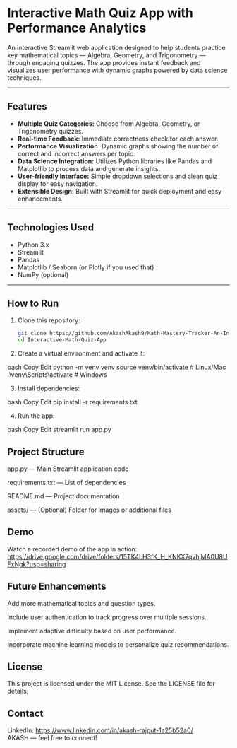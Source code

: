 # Interactive Math Quiz App with Performance Analytics

An interactive Streamlit web application designed to help students practice key mathematical topics — Algebra, Geometry, and Trigonometry — through engaging quizzes. The app provides instant feedback and visualizes user performance with dynamic graphs powered by data science techniques.

---

## Features

- **Multiple Quiz Categories:** Choose from Algebra, Geometry, or Trigonometry quizzes.
- **Real-time Feedback:** Immediate correctness check for each answer.
- **Performance Visualization:** Dynamic graphs showing the number of correct and incorrect answers per topic.
- **Data Science Integration:** Utilizes Python libraries like Pandas and Matplotlib to process data and generate insights.
- **User-friendly Interface:** Simple dropdown selections and clean quiz display for easy navigation.
- **Extensible Design:** Built with Streamlit for quick deployment and easy enhancements.

---

## Technologies Used

- Python 3.x
- Streamlit
- Pandas
- Matplotlib / Seaborn (or Plotly if you used that)
- NumPy (optional)
  
---

## How to Run

1. Clone this repository:
   ```bash
   git clone https://github.com/AkashAkash9/Math-Mastery-Tracker-An-Interactive-Quiz-Analytics-Tool.git
   cd Interactive-Math-Quiz-App

2. Create a virtual environment and activate it:

bash
Copy
Edit
python -m venv venv
source venv/bin/activate  # Linux/Mac
.\venv\Scripts\activate   # Windows

3. Install dependencies:

bash
Copy
Edit
pip install -r requirements.txt

4. Run the app:

bash
Copy
Edit
streamlit run app.py

## Project Structure
app.py — Main Streamlit application code

requirements.txt — List of dependencies

README.md — Project documentation

assets/ — (Optional) Folder for images or additional files

## Demo

Watch a recorded demo of the app in action: https://drive.google.com/drive/folders/15TK4LH3fK_H_KNKX7qvhjMA0U8UFxNgk?usp=sharing

## Future Enhancements
Add more mathematical topics and question types.

Include user authentication to track progress over multiple sessions.

Implement adaptive difficulty based on user performance.

Incorporate machine learning models to personalize quiz recommendations.

## License
This project is licensed under the MIT License. See the LICENSE file for details.

## Contact
LinkedIn: https://www.linkedin.com/in/akash-rajput-1a25b52a0/    
AKASH — feel free to connect!



